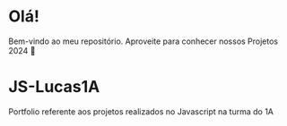 # Olá!

 Bem-vindo ao meu repositório. Aproveite para conhecer nossos Projetos 2024 🖤

# JS-Lucas1A
Portfolio referente aos projetos realizados no Javascript na turma do 1A
